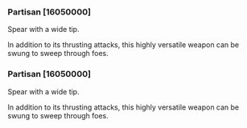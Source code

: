 ### Partisan [16050000]

Spear with a wide tip.

In addition to its thrusting attacks, this highly versatile weapon can be swung to sweep through foes.### Partisan [16050000]

Spear with a wide tip.

In addition to its thrusting attacks, this highly versatile weapon can be swung to sweep through foes.